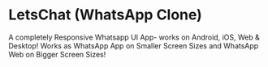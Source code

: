 
# LetsChat (WhatsApp Clone)

A completely Responsive Whatsapp UI App- works on Android, iOS, Web & Desktop!
Works as WhatsApp App on Smaller Screen Sizes and WhatsApp Web on Bigger Screen Sizes!

